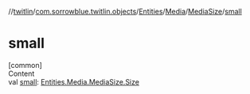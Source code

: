 //[twitlin](../../../../index.md)/[com.sorrowblue.twitlin.objects](../../../index.md)/[Entities](../../index.md)/[Media](../index.md)/[MediaSize](index.md)/[small](small.md)



# small  
[common]  
Content  
val [small](small.md): [Entities.Media.MediaSize.Size](-size/index.md)  



